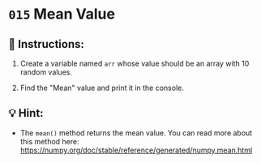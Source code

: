 # `015` Mean Value

## 📝 Instructions:

1. Create a variable named `arr` whose value should be an array with 10 random values.

2. Find the "Mean" value and print it in the console.

## 💡 Hint:

+ The `mean()` method returns the mean value. You can read more about this method here: https://numpy.org/doc/stable/reference/generated/numpy.mean.html
